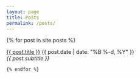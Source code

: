 ```yaml
---
layout: page
title: Posts
permalink: /posts/
---
```


<div class="posts">
    {% for post in site.posts %}
        <p>
            <u><a href="{{ site.baseurl }}{{ post.url }}">{{ post.title }}</a></u>
            <it><date-right>{{ post.date | date: "%B %-d, %Y" }}</date-right></it>
            <br>
            <i>{{ post.subtitle }}</i>
        </p>
        
    {% endfor %}
<div class="posts">    